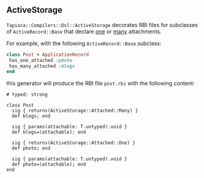 ## ActiveStorage

`Tapioca::Compilers::Dsl::ActiveStorage` decorates RBI files for subclasses of
`ActiveRecord::Base` that declare [one](https://edgeguides.rubyonrails.org/active_storage_overview.html#has-one-attached)
or [many](https://edgeguides.rubyonrails.org/active_storage_overview.html#has-many-attached) attachments.

For example, with the following `ActiveRecord::Base` subclass:

~~~rb
class Post < ApplicationRecord
 has_one_attached :photo
 has_many_attached :blogs
end
~~~

this generator will produce the RBI file `post.rbi` with the following content:

~~~rbi
# typed: strong

class Post
  sig { returns(ActiveStorage::Attached::Many) }
  def blogs; end

  sig { params(attachable: T.untyped).void }
  def blogs=(attachable); end

  sig { returns(ActiveStorage::Attached::One) }
  def photo; end

  sig { params(attachable: T.untyped).void }
  def photo=(attachable); end
end
~~~
